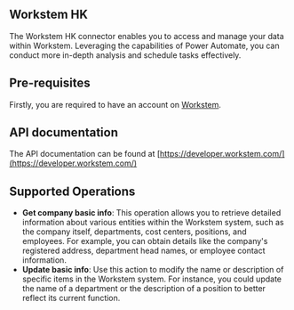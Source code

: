 ## Workstem HK

The Workstem HK connector enables you to access and manage your data within Workstem. Leveraging the capabilities of Power Automate, you can conduct more in-depth analysis and schedule tasks effectively.

## Pre-requisites

Firstly, you are required to have an account on [Workstem](https://hrm.workstem.com/).

## API documentation

The API documentation can be found at [https://developer.workstem.com/](https://developer.workstem.com/)

## Supported Operations

 - **Get company basic info**: This operation allows you to retrieve detailed information about various entities within the Workstem system, such as the company itself, departments, cost centers, positions, and employees. For example, you can obtain details like the company's registered address, department head names, or employee contact information.
 - **Update basic info**: Use this action to modify the name or description of specific items in the Workstem system. For instance, you could update the name of a department or the description of a position to better reflect its current function. 


